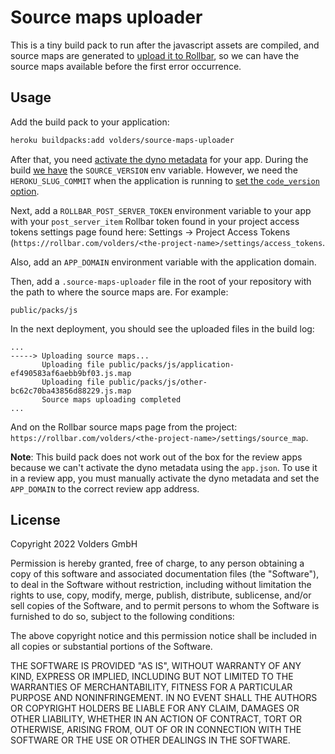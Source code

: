 # Source maps uploader

This is a tiny build pack to run after the javascript assets are compiled, and source maps are generated to [upload it to Rollbar](https://docs.rollbar.com/docs/source-maps#3-upload-your-source-map-files), so we can have the source maps available before the first error occurrence.

## Usage

Add the build pack to your application:

```bash
heroku buildpacks:add volders/source-maps-uploader
```

After that, you need [activate the dyno metadata](https://devcenter.heroku.com/articles/dyno-metadata) for your app. During the build [we have](https://devcenter.heroku.com/articles/buildpack-api#bin-compile-summary) the `SOURCE_VERSION` env variable. However, we need the `HEROKU_SLUG_COMMIT` when the application is running to [set the `code_version` option](https://docs.rollbar.com/docs/source-maps#2-configure-the-rollbarjs-sdk-to-support-source-maps).

Next, add a `ROLLBAR_POST_SERVER_TOKEN` environment variable to your app with your `post_server_item` Rollbar token found in your project access tokens settings page found here: Settings → Project Access Tokens (`https://rollbar.com/volders/<the-project-name>/settings/access_tokens`.

Also, add an `APP_DOMAIN` environment variable with the application domain.

Then, add a `.source-maps-uploader` file in the root of your repository with the path to where the source maps are. For example:

```
public/packs/js
```

In the next deployment, you should see the uploaded files in the build log:

```
...
-----> Uploading source maps...
       Uploading file public/packs/js/application-ef490583af6aebb9bf03.js.map
       Uploading file public/packs/js/other-bc62c70ba43856d88229.js.map
       Source maps uploading completed
...
```

And on the Rollbar source maps page from the project: `https://rollbar.com/volders/<the-project-name>/settings/source_map`.

**Note**: This build pack does not work out of the box for the review apps because we can't activate the dyno metadata using the `app.json`. To use it in a review app, you must manually activate the dyno metadata and set the `APP_DOMAIN` to the correct review app address.

## License

Copyright 2022 Volders GmbH

Permission is hereby granted, free of charge, to any person obtaining a copy of this software and associated documentation files (the "Software"), to deal in the Software without restriction, including without limitation the rights to use, copy, modify, merge, publish, distribute, sublicense, and/or sell copies of the Software, and to permit persons to whom the Software is furnished to do so, subject to the following conditions:

The above copyright notice and this permission notice shall be included in all copies or substantial portions of the Software.

THE SOFTWARE IS PROVIDED "AS IS", WITHOUT WARRANTY OF ANY KIND, EXPRESS OR IMPLIED, INCLUDING BUT NOT LIMITED TO THE WARRANTIES OF MERCHANTABILITY, FITNESS FOR A PARTICULAR PURPOSE AND NONINFRINGEMENT. IN NO EVENT SHALL THE AUTHORS OR COPYRIGHT HOLDERS BE LIABLE FOR ANY CLAIM, DAMAGES OR OTHER LIABILITY, WHETHER IN AN ACTION OF CONTRACT, TORT OR OTHERWISE, ARISING FROM, OUT OF OR IN CONNECTION WITH THE SOFTWARE OR THE USE OR OTHER DEALINGS IN THE SOFTWARE.
